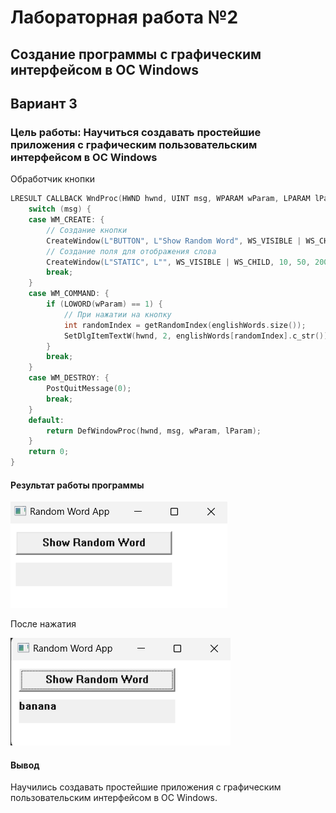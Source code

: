 # Лабораторная работа №2 #

## Создание программы с графическим интерфейсом в ОС Windows ##

## Вариант 3 ##

### Цель работы: Научиться создавать простейшие приложения с графическим пользовательским интерфейсом в ОС Windows ###



Обработчик кнопки

```C++
LRESULT CALLBACK WndProc(HWND hwnd, UINT msg, WPARAM wParam, LPARAM lParam) {
    switch (msg) {
    case WM_CREATE: {
        // Создание кнопки
        CreateWindow(L"BUTTON", L"Show Random Word", WS_VISIBLE | WS_CHILD, 10, 10, 200, 30, hwnd, (HMENU)1, NULL, NULL);
        // Создание поля для отображения слова
        CreateWindow(L"STATIC", L"", WS_VISIBLE | WS_CHILD, 10, 50, 200, 30, hwnd, (HMENU)2, NULL, NULL);
        break;
    }
    case WM_COMMAND: {
        if (LOWORD(wParam) == 1) {
            // При нажатии на кнопку
            int randomIndex = getRandomIndex(englishWords.size());
            SetDlgItemTextW(hwnd, 2, englishWords[randomIndex].c_str());
        }
        break;
    }
    case WM_DESTROY: {
        PostQuitMessage(0);
        break;
    }
    default:
        return DefWindowProc(hwnd, msg, wParam, lParam);
    }
    return 0;
}
```

#### Результат работы программы ####

![1](images/1.png)

После нажатия

![2](images/2.png)


#### Вывод ####

Научились создавать простейшие приложения с графическим пользовательским интерфейсом в ОС Windows.
